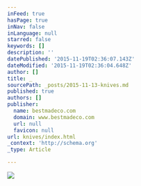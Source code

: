 ```yaml
---
inFeed: true
hasPage: true
inNav: false
inLanguage: null
starred: false
keywords: []
description: ''
datePublished: '2015-11-19T02:36:07.143Z'
dateModified: '2015-11-19T02:36:04.648Z'
author: []
title: _
sourcePath: _posts/2015-11-13-knives.md
published: true
authors: []
publisher:
  name: bestmadeco.com
  domain: www.bestmadeco.com
  url: null
  favicon: null
url: knives/index.html
_context: 'http://schema.org'
_type: Article

---
```

![](https://d16ied5lkagwqa.cloudfront.net/image/upload/t_featured_slide_d/BMC_ECOM_8_13_1521664_bd2i3c.jpg)